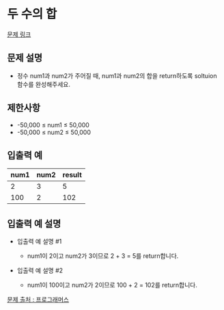 # 두 수의 합
[문제 링크](https://school.programmers.co.kr/learn/courses/30/lessons/120802)

## 문제 설명
- 정수 num1과 num2가 주어질 때, num1과 num2의 합을 return하도록 soltuion 함수를 완성해주세요.

## 제한사항
- -50,000 ≤ num1 ≤ 50,000
- -50,000 ≤ num2 ≤ 50,000

## 입출력 예
|num1|num2|result|
|------|---|---|
|2|3|5|
|100|2|102|

## 입출력 예 설명

- 입출력 예 설명 #1
  - num1이 2이고 num2가 3이므로 2 + 3 = 5를 return합니다.

- 입출력 예 설명 #2
  - num1이 100이고 num2가 2이므로 100 + 2 = 102를 return합니다.

[문제 출처 : 프로그래머스](https://school.programmers.co.kr/learn/challenges?order=acceptance_desc&levels=0)

